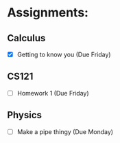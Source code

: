# Assignments:
## Calculus
- [x] Getting to know you (Due Friday)
## CS121
- [ ] Homework 1 (Due Friday)
## Physics
- [ ] Make a pipe thingy (Due Monday)
